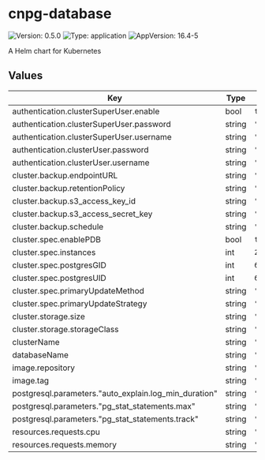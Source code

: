 # cnpg-database

![Version: 0.5.0](https://img.shields.io/badge/Version-0.5.0-informational?style=flat-square) ![Type: application](https://img.shields.io/badge/Type-application-informational?style=flat-square) ![AppVersion: 16.4-5](https://img.shields.io/badge/AppVersion-16.4--5-informational?style=flat-square)

A Helm chart for Kubernetes

## Values

| Key | Type | Default | Description |
|-----|------|---------|-------------|
| authentication.clusterSuperUser.enable | bool | `true` |  |
| authentication.clusterSuperUser.password | string | `""` |  |
| authentication.clusterSuperUser.username | string | `""` |  |
| authentication.clusterUser.password | string | `""` |  |
| authentication.clusterUser.username | string | `""` |  |
| cluster.backup.endpointURL | string | `"http://minio.minio.svc.cluster.local:9000"` |  |
| cluster.backup.retentionPolicy | string | `"30d"` |  |
| cluster.backup.s3_access_key_id | string | `""` |  |
| cluster.backup.s3_access_secret_key | string | `""` |  |
| cluster.backup.schedule | string | `"0 10 0 * * *"` |  |
| cluster.spec.enablePDB | bool | `true` |  |
| cluster.spec.instances | int | `2` |  |
| cluster.spec.postgresGID | int | `65534` |  |
| cluster.spec.postgresUID | int | `65534` |  |
| cluster.spec.primaryUpdateMethod | string | `"switchover"` |  |
| cluster.spec.primaryUpdateStrategy | string | `"unsupervised"` |  |
| cluster.storage.size | string | `"10Gi"` |  |
| cluster.storage.storageClass | string | `"nfs"` |  |
| clusterName | string | `"test-db"` |  |
| databaseName | string | `"dummy"` |  |
| image.repository | string | `"ghcr.io/cloudnative-pg/postgresql"` |  |
| image.tag | string | `""` |  |
| postgresql.parameters."auto_explain.log_min_duration" | string | `"10s"` |  |
| postgresql.parameters."pg_stat_statements.max" | string | `"10000"` |  |
| postgresql.parameters."pg_stat_statements.track" | string | `"all"` |  |
| resources.requests.cpu | string | `"100m"` |  |
| resources.requests.memory | string | `"1Gi"` |  |


